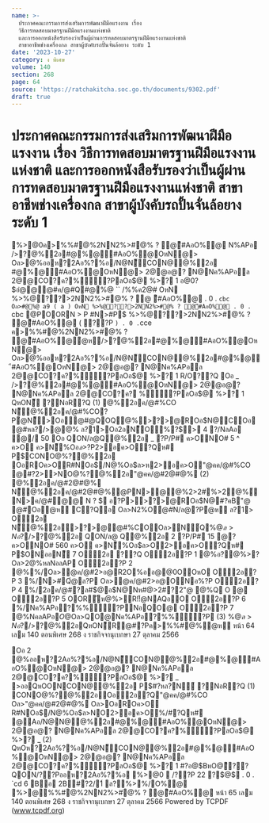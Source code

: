 ```yaml
---
name: >-
  ประกาศคณะกรรมการส่งเสริมการพัฒนาฝีมือแรงงาน เรื่อง
  วิธีการทดสอบมาตรฐานฝีมือแรงงานแห่งชาติ
  และการออกหนังสือรับรองว่าเป็นผู้ผ่านการทดสอบมาตรฐานฝีมือแรงงานแห่งชาติ
  สาขาอาชีพช่างเครื่องกล สาขาผู้บังคับรถปั้นจั่นล้อยาง ระดับ 1
date: '2023-10-27'
category: ง พิเศษ
volume: 140
section: 268
page: 64
source: 'https://ratchakitcha.soc.go.th/documents/9302.pdf'
draft: true
---
```


# ประกาศคณะกรรมการส่งเสริมการพัฒนาฝีมือแรงงาน เรื่อง วิธีการทดสอบมาตรฐานฝีมือแรงงานแห่งชาติ และการออกหนังสือรับรองว่าเป็นผู้ผ่านการทดสอบมาตรฐานฝีมือแรงงานแห่งชาติ สาขาอาชีพช่างเครื่องกล สาขาผู้บังคับรถปั้นจั่นล้อยาง ระดับ 1

%>@0ค>%%#@%2NN2%>#@% ? @ี#AอO%@ N%APอ />?@%2อ#@%@ี#AอO%@OหN@> Oล>@%ออห?2Aอ%?%อ/N@N็CON@@%2อ #@%@ี#AอO%@OหN@> 2@@อ@? N@Nค%APอล 2@@CO?ค?%ั้?PลOอ$@ %>? 1 อ@0?$อํ@@@#ค/@#Q#@%@ `` /%%ค2@# OหN %>%@??>2NN2%>#@% ? @ ี#AอO%@ . 0 . `cbc Oล>#@%@ a9 ( a ) OหN %>%@??>2NN2%>#@% ? @ี#AอO%@ . 0 . `cbc @POORN > P #N>#P$ %>%@??>2NN2%>#@% ? @ี#AอO%@ ( ??P ` ) . 0 . `cce ค>%%#@%2NN2%>#@% ? @ี#AอO%@ํ@ห/>?@%2อ#@%@ี#AอO%@OหN@> Oล>@%ออห?2Aอ%?%อ/N@N็CON@@%2อ#@%@ี#AอO%@OหN@> 2@@อ@? N@Nค%APอล 2@@CO?ค?%ั้?PลOอ$@ %>? 1 R/O??Q Oอ _ />?@%2อ#@%@ี#AอO%@OหN@> 2@@อ@? N@Nค%APอล 2@@CO?ค? %ั้?PลOอ$@ %>? 1 QหON็ ?NอR?Q (1) @%2อค/@#%CO N็@%2อค/@#%CO?Pํ@N็>Oอํ@#@QOQ@%>?>@ROอ$N@COอ @#หล?/>@@% ล?1>Oอ2อN็O%?$> 4 ?/NลAอ ํ@/ 50 Oอ QON/ล@Q@%2อ _ ?P/P# ค>ONO# 5 ^ ค>O ค>N็%Oอ$ล>$?P2>อค>O?Qห# P$CONO@%?@%2อ OอROค>OR#NOอ$/N@%Oอ$ล>ห2>อค>O"@คค/@#%CO @#?2>>NO@%?@%2อ"@คค/@#2@#@% (2) @%2อค/@#2@#@% N็@%2อค/@#2@#@%@PN>@@%2>2#%>2@%์N>ค/@#ํ@@ N ? $ อ?P>>?>@ROอ$N@#?คB"@ @#Oอํ@ห C?Qอ Oล>N2%O@#N/ล@?Pํ@ห ล?1> O2อ N็@%2อ>?>@@#%COOล>N์Q%@$ล>Nอ?$/>?@%2อ QON/ล@ Q@%2อ 2 ?P/P# 15 @? ค>ONO# 560 ค>O ค>N็%Oอ$ล>O2>อค>O?Qห# P$ONออN็ 7 O2อ ??Q O2อ?P 1 @%อ?@%>?Oล>2@%หลNอลAP O2อ?P 2 @%%/Oล>ํ@ค/@#2>อ@R2O%ออ@@0OOหO O2อ?P 3 %/N>#Qํ@ล?P Oล>ํ@ค/@#2>อ@ONอ%?P O2อ?P 4 %/2อค/@#?ล#$@อ$N@Nห#@>2#?2"@ @%Q O @ O2อ?P 5 OORัห@%>R!!้@NAQอO O2อ?P 6 %/Nค%APอ?%%ั้?PNอQO@ O2อ?P 7 @%NคลAPอ$O@$Oล>QO@Nค%APอ?%%ั้?P (3) %@$ล>Nอ?$/>?@%2อQหON็R@#?Pค>%%#@%ํ@ห หน้า 64 เลม 140 ตอนพิเศษ 268 ง ราชกิจจานุเบกษา 27 ตุลาคม 2566

Oอ 2 @%ออห?2Aอ%?%อ/N@N็CON@@%2อ#@%@ี#AอO%@OหN@> 2@@อ@? N@Nค%APอล 2@@CO?ค?%ั้?PลOอ$@ %>? _ >ออQหOONCON@@%2อ P$#?หล?N์ ?NอR?Q (1) CONO@%?@%2อOอ2อ?Q"@คค/@#%CO Oล>"@คค/@#2@#@% Oล>OอROค>O R#NOอ$/N@%Oอ$ล>NO2>อค>O%/#?Qห# @Aอ/N@N@@%2อ#@%@ี#AอO%@OหN@> 2@@อ@? N@Nค%APอล 2@@CO?ค?%ั้?PลOอ$@ %>? _ (2) QหOห?2Aอ%?%อ/N@N็CON@@%2อ#@%@ี#AอO%@OหN@> 2@@อ@? N@Nค%APอล 2@@CO?ค?%ั้?PลOอ$@ %>? 1 #?อ@$BหO@ี??QON/??Pออห?2Aอ%?%อ %>@0  /??P 22 ?$@$ . 0 . `cd 6 Bอ 2B#?2/1์ ล?%>%/O%@ %>@%%#@%2NN2%>#@% ? @ี#AอO%@ หน้า 65 เลม 140 ตอนพิเศษ 268 ง ราชกิจจานุเบกษา 27 ตุลาคม 2566 Powered by TCPDF (www.tcpdf.org)
